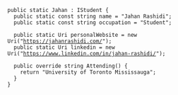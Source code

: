 <pre>
 <code>
public static Jahan : IStudent {
  public static const string name = "Jahan Rashidi";
  public static const string occupation = "Student";

  public static Uri personalWebsite = new Uri("<a href="https://jahanrashidi.com/">https://jahanrashidi.com/</a>");
  public static Uri linkedin = new Uri("<a href="https://www.linkedin.com/in/jahan-rashidi/">https://www.linkedin.com/in/jahan-rashidi/</a>");

  public override string Attending() {
    return "University of Toronto Mississauga";
  }
}
   </code>
  </pre>
